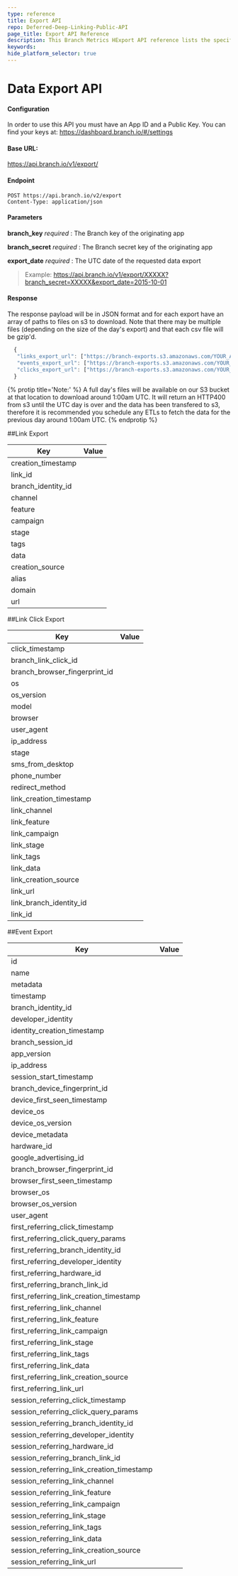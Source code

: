 ```yaml
---
type: reference
title: Export API
repo: Deferred-Deep-Linking-Public-API
page_title: Export API Reference
description: This Branch Metrics HExport API reference lists the specifications for pulling data from Branch via API.
keywords:  
hide_platform_selector: true
---
```

# Data Export API

#### Configuration
In order to use this API you must have an App ID and a Public Key.  You can find your keys at: https://dashboard.branch.io/#/settings

#### Base URL:
https://api.branch.io/v1/export/

#### Endpoint
	POST https://api.branch.io/v2/export
	Content-Type: application/json

#### Parameters

**branch_key** _required_
: The Branch key of the originating app

**branch_secret** _required_
: The Branch secret key of the originating app

**export_date** _required_
: The UTC date of the requested data export

> Example:
https://api.branch.io/v1/export/XXXXX?branch_secret=XXXXX&export_date=2015-10-01

#### Response

The response payload will be in JSON format and for each export have an array of paths to files on s3 to download. Note that there may be multiple files (depending on the size of the day's export) and that each csv file will be gzip'd.

```js
  {
   "links_export_url": ["https://branch-exports.s3.amazonaws.com/YOUR_APP_ID-2015-10-23-links-HASH.csv.gz"],
   "events_export_url": ["https://branch-exports.s3.amazonaws.com/YOUR_APP_ID-2015-10-23-events-HASH.csv.gz"],
   "clicks_export_url": ["https://branch-exports.s3.amazonaws.com/YOUR_APP_ID-2015-10-23-link_clicks-HASH.csv.gz"]
  }
```

{% protip title='Note:' %}
A full day's files will be available on our S3 bucket at that location to download around 1:00am UTC. It will return an HTTP400 from s3 until the UTC day is over and the data has been transfered to s3, therefore it is recommended you schedule any ETLs to fetch the data for the previous day around 1:00am UTC.
{% endprotip %}


##Link Export

| Key | Value
| --- | ---
|creation_timestamp|
|link_id|
|branch_identity_id|
|channel|
|feature|
|campaign|
|stage|
|tags|
|data|
|creation_source|
|alias|
|domain|
|url|


##Link Click Export

| Key | Value
| --- | ---
|click_timestamp|
|branch_link_click_id|
|branch_browser_fingerprint_id|
|os|
|os_version|
|model|
|browser|
|user_agent|
|ip_address|
|stage|
|sms_from_desktop|
|phone_number|
|redirect_method|
|link_creation_timestamp|
|link_channel|
|link_feature|
|link_campaign|
|link_stage|
|link_tags|
|link_data|
|link_creation_source|
|link_url|
|link_branch_identity_id|
|link_id|


##Event Export

| Key | Value
| --- | ---
|id|
|name|
|metadata|
|timestamp|
|branch_identity_id|
|developer_identity|
|identity_creation_timestamp|
|branch_session_id|
|app_version|
|ip_address|
|session_start_timestamp|
|branch_device_fingerprint_id|
|device_first_seen_timestamp|
|device_os|
|device_os_version|
|device_metadata|
|hardware_id|
|google_advertising_id|
|branch_browser_fingerprint_id|
|browser_first_seen_timestamp|
|browser_os|
|browser_os_version|
|user_agent|
|first_referring_click_timestamp|
|first_referring_click_query_params|
|first_referring_branch_identity_id|
|first_referring_developer_identity|
|first_referring_hardware_id|
|first_referring_branch_link_id|
|first_referring_link_creation_timestamp|
|first_referring_link_channel|
|first_referring_link_feature|
|first_referring_link_campaign|
|first_referring_link_stage|
|first_referring_link_tags|
|first_referring_link_data|
|first_referring_link_creation_source|
|first_referring_link_url|
|session_referring_click_timestamp|
|session_referring_click_query_params|
|session_referring_branch_identity_id|
|session_referring_developer_identity|
|session_referring_hardware_id|
|session_referring_branch_link_id|
|session_referring_link_creation_timestamp|
|session_referring_link_channel|
|session_referring_link_feature|
|session_referring_link_campaign|
|session_referring_link_stage|
|session_referring_link_tags|
|session_referring_link_data|
|session_referring_link_creation_source|
|session_referring_link_url|
